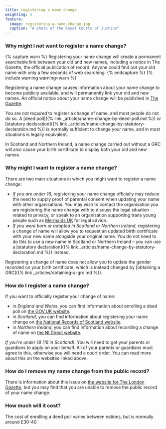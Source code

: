 ```yaml
---
title: registering a name change
weighting: 4
feature:
  image: registering-a-name-change.jpg
  caption: "A photo of the Royal Courts of Justice"
---
```


### Why might I not want to register a name change?

{% capture warn %} Registering your name change will create a permanent searchable link between your old and new names, including a notice in The Gazette, the official publication of record. Anyone could find out your old name with only a few seconds of web searching. {% endcapture %} {% include warning warning=warn %}

Registering a name change causes information about your name change to become publicly available, and will permanently link your old and new names. An official notice about your name change will be published in [The Gazette](https://www.thegazette.co.uk/).

You are *not required* to register a change of name, and most people do not do so. A [deed poll]({% link _articles/name-change-by-deed-poll.md %}) or [statutory declaration]({% link _articles/name-change-by-statutory-declaration.md %}) is normally sufficient to change your name, and in most situations is legally equivalent.

In Scotland and Northern Ireland, a name change carried out without a GRC will also cause your birth certificate to display both your old and new names.

### Why might I want to register a name change?
There are two main situations in which you might want to register a name change:
- *If you are under 16*, registering your name change officially may reduce the need to supply proof of parental consent when updating your name with other organisations. You may wish to contact the organisation you are registering the name change with to discuss the legal situation related to privacy, or speak to an organisation supporting trans young people such as [Mermaids UK](https://mermaidsuk.org.uk) for legal advice.
- *If you were born or adopted in Scotland or Northern Ireland*, registering a change of name will allow you to request an updated birth certificate with your new name alongside your original name. You do not need to do this to use a new name in Scotland or Northern Ireland – you can use a [statutory declaration]({% link _articles/name-change-by-statutory-declaration.md %}) instead.

Registering a change of name does not allow you to update the gender recorded on your birth certificate, which is instead changed by [obtaining a GRC]({% link _articles/obtaining-a-grc.md %}).

### How do I register a name change?

If you want to officially register your change of name:

- in *England and Wales*, you can find information about enrolling a deed poll on [the GOV.UK website](https://www.gov.uk/change-name-deed-poll/enrol-a-deed-poll-with-the-courts).
- in *Scotland*, you can find information about registering your name change on [the National Records of Scotland website](https://www.nrscotland.gov.uk/registration/recording-change-of-forename-and-surname-in-scotland).
- in *Northern Ireland*, you can find information about recording a change of name on [the NI Direct website](https://www.nidirect.gov.uk/articles/recording-change-name).

*If you're under 18 (16 in Scotland)*: You will need to get your parents or guardians to apply on your behalf. All of your parents or guardians must agree to this, otherwise you will need a court order. You can read more about this on the websites linked above.

### How do I remove my name change from the public record?

There is information about this issue on [the website for The London Gazette](https://www.thegazette.co.uk/policies/removing-notices), but you may find that you are unable to remove the public record of your name change.

### How much will it cost?

The cost of enrolling a deed poll varies between nations, but is normally around £30-40.

